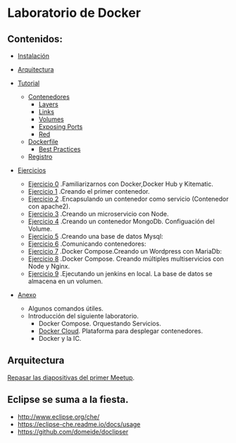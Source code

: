 
# Laboratorio de Docker

##  Contenidos:

* [Instalación](https://github.com/erasmolpa/dockerLab/blob/master/Instalacion.md)
* [Arquitectura](#arquitectura)
* [Tutorial](https://github.com/erasmolpa/dockerLab/blob/master/TutorialDocker.md)
   
    * [Contenedores](https://github.com/erasmolpa/dockerLab/blob/master/TutorialDocker.md#Contenedores)
        * [Layers](https://github.com/erasmolpa/dockerLab/blob/master/TutorialDocker.md#layers)
        *  [Links](https://github.com/erasmolpa/dockerLab/blob/master/TutorialDocker.md#links)
        * [Volumes](https://github.com/erasmolpa/dockerLab/blob/master/TutorialDocker.md#volumes)
        * [Exposing Ports](https://github.com/erasmolpa/dockerLab/blob/master/TutorialDocker.md#exposing-ports)
        * [Red](https://github.com/erasmolpa/dockerLab/blob/master/TutorialDocker.md#red)
    * [Dockerfile](https://github.com/erasmolpa/dockerLab/blob/master/TutorialDocker.md#dockerfile)
        * [Best Practices](https://github.com/erasmolpa/dockerLab/blob/master/TutorialDocker.md#best-practices)
    * [Registro](https://github.com/erasmolpa/dockerLab/blob/master/TutorialDocker.md#registro)
    
* [Ejercicios](https://github.com/erasmolpa/dockerLab/blob/master/Ejercicios.md)
   
    * [Ejercicio 0](https://github.com/erasmolpa/dockerLab/blob/master/Ejercicios.md) .Familiarizarnos con Docker,Docker Hub y Kitematic.
   * [Ejercicio 1](https://github.com/erasmolpa/dockerLab/blob/master/Ejercicios.md) .Creando el primer contenedor.
   * [Ejercicio 2](https://github.com/erasmolpa/dockerLab/blob/master/Ejercicios.md) .Encapsulando un contenedor como servicio (Contenedor con apache2).
   * [Ejercicio 3](https://github.com/erasmolpa/dockerLab/blob/master/Ejercicios.md) .Creando un microservicio con Node.
   * [Ejercicio 4](https://github.com/erasmolpa/dockerLab/blob/master/Ejercicios.md) .Creando un contenedor MongoDb. Configuación del Volume.
   * [Ejercicio 5](https://github.com/erasmolpa/dockerLab/blob/master/Ejercicios.md) .Creando una base de datos Mysql:
   * [Ejercicio 6](https://github.com/erasmolpa/dockerLab/blob/master/Ejercicios.md) .Comunicando contenedores:
   * [Ejercicio 7](https://github.com/erasmolpa/dockerLab/blob/master/Ejercicios.md) .Docker Compose.Creando un Wordpress con MariaDb:
   * [Ejercicio 8](https://github.com/erasmolpa/dockerLab/blob/master/Ejercicios.md) .Docker Compose. Creando múltiples multiservicios con Node y Nginx.
   * [Ejercicio 9](https://github.com/erasmolpa/dockerLab/blob/master/Ejercicios.md) .Ejecutando un jenkins en local. La base de datos se almacena en un volumen.
* [Anexo](https://github.com/erasmolpa/dockerLab/blob/master/Anexo.md)
   * Algunos comandos útiles.
   * Introducción del siguiente laboratorio.
      * Docker Compose. Orquestando Servicios.
      * [Docker Cloud](https://cloud.docker.com/). Plataforma para desplegar contenedores.
      * Docker y la IC. 
                               
## Arquitectura
[Repasar las diapositivas del primer Meetup](http://es.slideshare.net/ErasmoDominguezJimen/devops-episodio-1-devopstnf?qid=a3de014b-9e2f-41fb-8d52-cb05aef9f9ac&v=&b=&from_search=1).

## Eclipse se suma a la fiesta.

 -  http://www.eclipse.org/che/
 -  https://eclipse-che.readme.io/docs/usage
 -  https://github.com/domeide/doclipser
